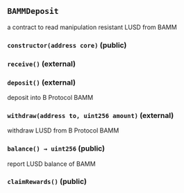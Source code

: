 ## `BAMMDeposit`

a contract to read manipulation resistant LUSD from BAMM




### `constructor(address core)` (public)





### `receive()` (external)





### `deposit()` (external)

deposit into B Protocol BAMM



### `withdraw(address to, uint256 amount)` (external)

withdraw LUSD from B Protocol BAMM



### `balance() → uint256` (public)

report LUSD balance of BAMM



### `claimRewards()` (public)








